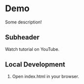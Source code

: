 # Demo

Some description!

##  Subheader 

Watch tutorial on YouTube.

## Local Development

1. Open index.html in your browser.



